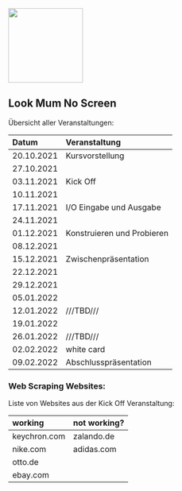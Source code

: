 <img src="https://user-images.githubusercontent.com/38649555/137641170-5082f39e-cde6-4ece-86e2-6bbc21a6b118.gif" width="150"/>

Look Mum No Screen
---------------------
Übersicht aller Veranstaltungen:

| Datum     | Veranstaltung |
| :------------     |:------------  |
| 20.10.2021 | Kursvorstellung | 
| 27.10.2021 || 
| 03.11.2021 | Kick Off | 
| 10.11.2021 || 
| 17.11.2021 | I/O Eingabe und Ausgabe | 
| 24.11.2021 ||
| 01.12.2021 | Konstruieren und Probieren | 
| 08.12.2021 ||
| 15.12.2021 | Zwischenpräsentation |
| 22.12.2021 ||
| 29.12.2021||
| 05.01.2022 ||
| 12.01.2022 | ///TBD/// |
| 19.01.2022 ||
| 26.01.2022 | ///TBD/// |
| 02.02.2022 | white card |
| 09.02.2022 | Abschlusspräsentation |

### Web Scraping Websites:
Liste von Websites aus der Kick Off Veranstaltung:

| working           | not working?  |
| :------------     |:------------  |
| keychron.com      | zalando.de    | 
| nike.com          | adidas.com    |   
| otto.de           |               |  
| ebay.com          |               | 

